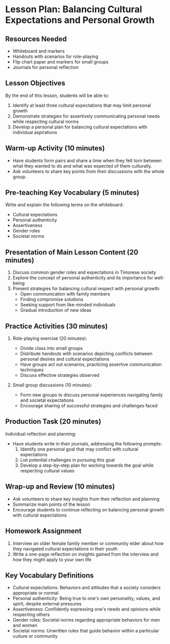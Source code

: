 # Lesson Plan: Balancing Cultural Expectations and Personal Growth

## Resources Needed
- Whiteboard and markers
- Handouts with scenarios for role-playing
- Flip chart paper and markers for small groups
- Journals for personal reflection

## Lesson Objectives
By the end of this lesson, students will be able to:
1. Identify at least three cultural expectations that may limit personal growth
2. Demonstrate strategies for assertively communicating personal needs while respecting cultural norms
3. Develop a personal plan for balancing cultural expectations with individual aspirations

## Warm-up Activity (10 minutes)
- Have students form pairs and share a time when they felt torn between what they wanted to do and what was expected of them culturally. 
- Ask volunteers to share key points from their discussions with the whole group.

## Pre-teaching Key Vocabulary (5 minutes)
Write and explain the following terms on the whiteboard:
- Cultural expectations
- Personal authenticity
- Assertiveness
- Gender roles
- Societal norms

## Presentation of Main Lesson Content (20 minutes)
1. Discuss common gender roles and expectations in Timorese society
2. Explore the concept of personal authenticity and its importance for well-being
3. Present strategies for balancing cultural respect with personal growth:
   - Open communication with family members
   - Finding compromise solutions
   - Seeking support from like-minded individuals
   - Gradual introduction of new ideas

## Practice Activities (30 minutes)
1. Role-playing exercise (20 minutes):
   - Divide class into small groups
   - Distribute handouts with scenarios depicting conflicts between personal desires and cultural expectations
   - Have groups act out scenarios, practicing assertive communication techniques
   - Discuss effective strategies observed

2. Small group discussions (10 minutes):
   - Form new groups to discuss personal experiences navigating family and societal expectations
   - Encourage sharing of successful strategies and challenges faced

## Production Task (20 minutes)
Individual reflection and planning:
- Have students write in their journals, addressing the following prompts:
  1. Identify one personal goal that may conflict with cultural expectations
  2. List potential challenges in pursuing this goal
  3. Develop a step-by-step plan for working towards the goal while respecting cultural values

## Wrap-up and Review (10 minutes)
- Ask volunteers to share key insights from their reflection and planning
- Summarize main points of the lesson
- Encourage students to continue reflecting on balancing personal growth with cultural expectations

## Homework Assignment
1. Interview an older female family member or community elder about how they navigated cultural expectations in their youth
2. Write a one-page reflection on insights gained from the interview and how they might apply to your own life

## Key Vocabulary Definitions
- Cultural expectations: Behaviors and attitudes that a society considers appropriate or normal
- Personal authenticity: Being true to one's own personality, values, and spirit, despite external pressures
- Assertiveness: Confidently expressing one's needs and opinions while respecting others
- Gender roles: Societal norms regarding appropriate behaviors for men and women
- Societal norms: Unwritten rules that guide behavior within a particular culture or community